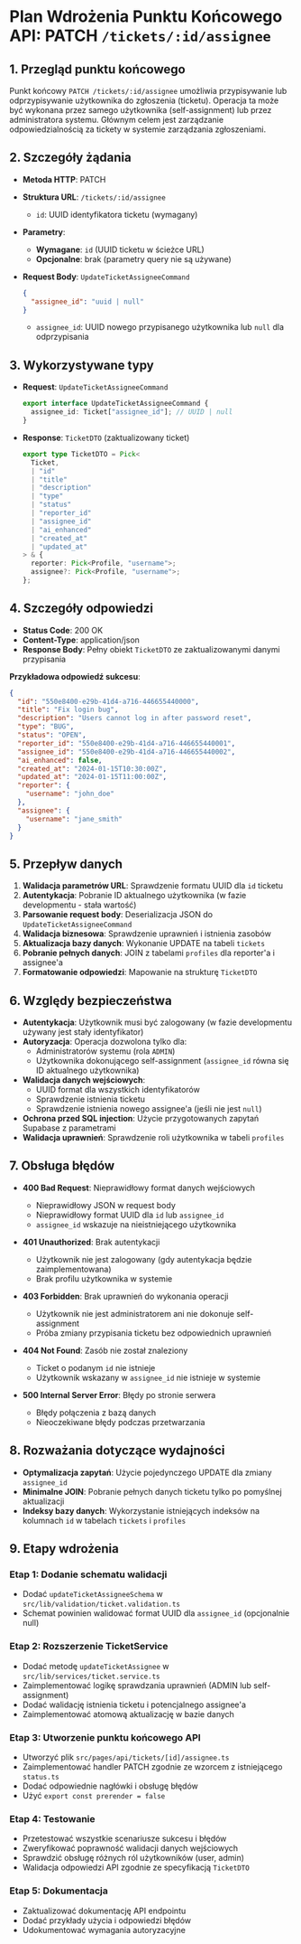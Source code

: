 # Plan Wdrożenia Punktu Końcowego API: PATCH `/tickets/:id/assignee`

## 1. Przegląd punktu końcowego

Punkt końcowy `PATCH /tickets/:id/assignee` umożliwia przypisywanie lub odprzypisywanie użytkownika do zgłoszenia (ticketu). Operacja ta może być wykonana przez samego użytkownika (self-assignment) lub przez administratora systemu. Głównym celem jest zarządzanie odpowiedzialnością za tickety w systemie zarządzania zgłoszeniami.

## 2. Szczegóły żądania

- **Metoda HTTP**: PATCH
- **Struktura URL**: `/tickets/:id/assignee`
  - `id`: UUID identyfikatora ticketu (wymagany)
- **Parametry**:
  - **Wymagane**: `id` (UUID ticketu w ścieżce URL)
  - **Opcjonalne**: brak (parametry query nie są używane)
- **Request Body**: `UpdateTicketAssigneeCommand`

  ```json
  {
    "assignee_id": "uuid | null"
  }
  ```

  - `assignee_id`: UUID nowego przypisanego użytkownika lub `null` dla odprzypisania

## 3. Wykorzystywane typy

- **Request**: `UpdateTicketAssigneeCommand`

  ```typescript
  export interface UpdateTicketAssigneeCommand {
    assignee_id: Ticket["assignee_id"]; // UUID | null
  }
  ```

- **Response**: `TicketDTO` (zaktualizowany ticket)
  ```typescript
  export type TicketDTO = Pick<
    Ticket,
    | "id"
    | "title"
    | "description"
    | "type"
    | "status"
    | "reporter_id"
    | "assignee_id"
    | "ai_enhanced"
    | "created_at"
    | "updated_at"
  > & {
    reporter: Pick<Profile, "username">;
    assignee?: Pick<Profile, "username">;
  };
  ```

## 4. Szczegóły odpowiedzi

- **Status Code**: 200 OK
- **Content-Type**: application/json
- **Response Body**: Pełny obiekt `TicketDTO` ze zaktualizowanymi danymi przypisania

**Przykładowa odpowiedź sukcesu**:

```json
{
  "id": "550e8400-e29b-41d4-a716-446655440000",
  "title": "Fix login bug",
  "description": "Users cannot log in after password reset",
  "type": "BUG",
  "status": "OPEN",
  "reporter_id": "550e8400-e29b-41d4-a716-446655440001",
  "assignee_id": "550e8400-e29b-41d4-a716-446655440002",
  "ai_enhanced": false,
  "created_at": "2024-01-15T10:30:00Z",
  "updated_at": "2024-01-15T11:00:00Z",
  "reporter": {
    "username": "john_doe"
  },
  "assignee": {
    "username": "jane_smith"
  }
}
```

## 5. Przepływ danych

1. **Walidacja parametrów URL**: Sprawdzenie formatu UUID dla `id` ticketu
2. **Autentykacja**: Pobranie ID aktualnego użytkownika (w fazie developmentu - stała wartość)
3. **Parsowanie request body**: Deserializacja JSON do `UpdateTicketAssigneeCommand`
4. **Walidacja biznesowa**: Sprawdzenie uprawnień i istnienia zasobów
5. **Aktualizacja bazy danych**: Wykonanie UPDATE na tabeli `tickets`
6. **Pobranie pełnych danych**: JOIN z tabelami `profiles` dla reporter'a i assignee'a
7. **Formatowanie odpowiedzi**: Mapowanie na strukturę `TicketDTO`

## 6. Względy bezpieczeństwa

- **Autentykacja**: Użytkownik musi być zalogowany (w fazie developmentu używany jest stały identyfikator)
- **Autoryzacja**: Operacja dozwolona tylko dla:
  - Administratorów systemu (rola `ADMIN`)
  - Użytkownika dokonującego self-assignment (`assignee_id` równa się ID aktualnego użytkownika)
- **Walidacja danych wejściowych**:
  - UUID format dla wszystkich identyfikatorów
  - Sprawdzenie istnienia ticketu
  - Sprawdzenie istnienia nowego assignee'a (jeśli nie jest `null`)
- **Ochrona przed SQL injection**: Użycie przygotowanych zapytań Supabase z parametrami
- **Walidacja uprawnień**: Sprawdzenie roli użytkownika w tabeli `profiles`

## 7. Obsługa błędów

- **400 Bad Request**: Nieprawidłowy format danych wejściowych
  - Nieprawidłowy JSON w request body
  - Nieprawidłowy format UUID dla `id` lub `assignee_id`
  - `assignee_id` wskazuje na nieistniejącego użytkownika

- **401 Unauthorized**: Brak autentykacji
  - Użytkownik nie jest zalogowany (gdy autentykacja będzie zaimplementowana)
  - Brak profilu użytkownika w systemie

- **403 Forbidden**: Brak uprawnień do wykonania operacji
  - Użytkownik nie jest administratorem ani nie dokonuje self-assignment
  - Próba zmiany przypisania ticketu bez odpowiednich uprawnień

- **404 Not Found**: Zasób nie został znaleziony
  - Ticket o podanym `id` nie istnieje
  - Użytkownik wskazany w `assignee_id` nie istnieje w systemie

- **500 Internal Server Error**: Błędy po stronie serwera
  - Błędy połączenia z bazą danych
  - Nieoczekiwane błędy podczas przetwarzania

## 8. Rozważania dotyczące wydajności

- **Optymalizacja zapytań**: Użycie pojedynczego UPDATE dla zmiany `assignee_id`
- **Minimalne JOIN**: Pobranie pełnych danych ticketu tylko po pomyślnej aktualizacji
- **Indeksy bazy danych**: Wykorzystanie istniejących indeksów na kolumnach `id` w tabelach `tickets` i `profiles`

## 9. Etapy wdrożenia

### Etap 1: Dodanie schematu walidacji

- Dodać `updateTicketAssigneeSchema` w `src/lib/validation/ticket.validation.ts`
- Schemat powinien walidować format UUID dla `assignee_id` (opcjonalnie null)

### Etap 2: Rozszerzenie TicketService

- Dodać metodę `updateTicketAssignee` w `src/lib/services/ticket.service.ts`
- Zaimplementować logikę sprawdzania uprawnień (ADMIN lub self-assignment)
- Dodać walidację istnienia ticketu i potencjalnego assignee'a
- Zaimplementować atomową aktualizację w bazie danych

### Etap 3: Utworzenie punktu końcowego API

- Utworzyć plik `src/pages/api/tickets/[id]/assignee.ts`
- Zaimplementować handler PATCH zgodnie ze wzorcem z istniejącego `status.ts`
- Dodać odpowiednie nagłówki i obsługę błędów
- Użyć `export const prerender = false`

### Etap 4: Testowanie

- Przetestować wszystkie scenariusze sukcesu i błędów
- Zweryfikować poprawność walidacji danych wejściowych
- Sprawdzić obsługę różnych ról użytkowników (user, admin)
- Walidacja odpowiedzi API zgodnie ze specyfikacją `TicketDTO`

### Etap 5: Dokumentacja

- Zaktualizować dokumentację API endpointu
- Dodać przykłady użycia i odpowiedzi błędów
- Udokumentować wymagania autoryzacyjne
